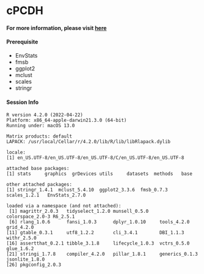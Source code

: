 # cPCDH

#### For more information, please visit [here](https://morrissylab.shinyapps.io/cpcdh/)

#### Prerequisite
  * EnvStats
  * fmsb
  * ggplot2
  * mclust
  * scales
  * stringr

#### Session Info
```
R version 4.2.0 (2022-04-22)
Platform: x86_64-apple-darwin21.3.0 (64-bit)
Running under: macOS 13.0

Matrix products: default
LAPACK: /usr/local/Cellar/r/4.2.0/lib/R/lib/libRlapack.dylib

locale:
[1] en_US.UTF-8/en_US.UTF-8/en_US.UTF-8/C/en_US.UTF-8/en_US.UTF-8

attached base packages:
[1] stats     graphics  grDevices utils     datasets  methods   base     

other attached packages:
[1] stringr_1.4.1  mclust_5.4.10  ggplot2_3.3.6  fmsb_0.7.3     scales_1.2.1   EnvStats_2.7.0

loaded via a namespace (and not attached):
 [1] magrittr_2.0.3   tidyselect_1.2.0 munsell_0.5.0    colorspace_2.0-3 R6_2.5.1        
 [6] rlang_1.0.6      fansi_1.0.3      dplyr_1.0.10     tools_4.2.0      grid_4.2.0      
[11] gtable_0.3.1     utf8_1.2.2       cli_3.4.1        DBI_1.1.3        withr_2.5.0     
[16] assertthat_0.2.1 tibble_3.1.8     lifecycle_1.0.3  vctrs_0.5.0      glue_1.6.2      
[21] stringi_1.7.8    compiler_4.2.0   pillar_1.8.1     generics_0.1.3   jsonlite_1.8.0  
[26] pkgconfig_2.0.3 
```
